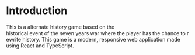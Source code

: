 # Introduction
This is a alternate history game based on the historical event of the seven years war where the player has the chance to rewrite history. This game is a modern, responsive web application made using React and TypeScript.  
